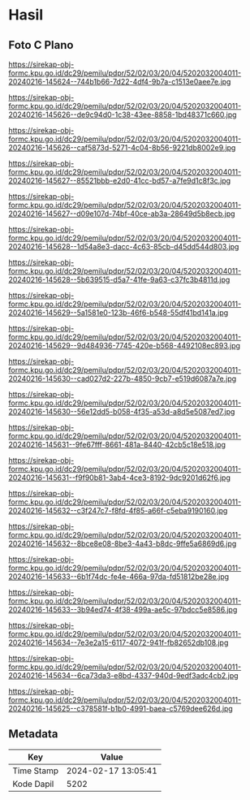 # Hasil

## Foto C Plano

https://sirekap-obj-formc.kpu.go.id/dc29/pemilu/pdpr/52/02/03/20/04/5202032004011-20240216-145624--744b1b66-7d22-4df4-9b7a-c1513e0aee7e.jpg

https://sirekap-obj-formc.kpu.go.id/dc29/pemilu/pdpr/52/02/03/20/04/5202032004011-20240216-145626--de9c94d0-1c38-43ee-8858-1bd48371c660.jpg

https://sirekap-obj-formc.kpu.go.id/dc29/pemilu/pdpr/52/02/03/20/04/5202032004011-20240216-145626--caf5873d-5271-4c04-8b56-9221db8002e9.jpg

https://sirekap-obj-formc.kpu.go.id/dc29/pemilu/pdpr/52/02/03/20/04/5202032004011-20240216-145627--85521bbb-e2d0-41cc-bd57-a7fe9d1c8f3c.jpg

https://sirekap-obj-formc.kpu.go.id/dc29/pemilu/pdpr/52/02/03/20/04/5202032004011-20240216-145627--d09e107d-74bf-40ce-ab3a-28649d5b8ecb.jpg

https://sirekap-obj-formc.kpu.go.id/dc29/pemilu/pdpr/52/02/03/20/04/5202032004011-20240216-145628--1d54a8e3-dacc-4c63-85cb-d45dd544d803.jpg

https://sirekap-obj-formc.kpu.go.id/dc29/pemilu/pdpr/52/02/03/20/04/5202032004011-20240216-145628--5b639515-d5a7-41fe-9a63-c37fc3b4811d.jpg

https://sirekap-obj-formc.kpu.go.id/dc29/pemilu/pdpr/52/02/03/20/04/5202032004011-20240216-145629--5a1581e0-123b-46f6-b548-55df41bd141a.jpg

https://sirekap-obj-formc.kpu.go.id/dc29/pemilu/pdpr/52/02/03/20/04/5202032004011-20240216-145629--9d484936-7745-420e-b568-4492108ec893.jpg

https://sirekap-obj-formc.kpu.go.id/dc29/pemilu/pdpr/52/02/03/20/04/5202032004011-20240216-145630--cad027d2-227b-4850-9cb7-e519d6087a7e.jpg

https://sirekap-obj-formc.kpu.go.id/dc29/pemilu/pdpr/52/02/03/20/04/5202032004011-20240216-145630--56e12dd5-b058-4f35-a53d-a8d5e5087ed7.jpg

https://sirekap-obj-formc.kpu.go.id/dc29/pemilu/pdpr/52/02/03/20/04/5202032004011-20240216-145631--9fe67fff-8661-481a-8440-42cb5c18e518.jpg

https://sirekap-obj-formc.kpu.go.id/dc29/pemilu/pdpr/52/02/03/20/04/5202032004011-20240216-145631--f9f90b81-3ab4-4ce3-8192-9dc9201d62f6.jpg

https://sirekap-obj-formc.kpu.go.id/dc29/pemilu/pdpr/52/02/03/20/04/5202032004011-20240216-145632--c3f247c7-f8fd-4f85-a66f-c5eba9190160.jpg

https://sirekap-obj-formc.kpu.go.id/dc29/pemilu/pdpr/52/02/03/20/04/5202032004011-20240216-145632--8bce8e08-8be3-4a43-b8dc-9ffe5a6869d6.jpg

https://sirekap-obj-formc.kpu.go.id/dc29/pemilu/pdpr/52/02/03/20/04/5202032004011-20240216-145633--6b1f74dc-fe4e-466a-97da-fd51812be28e.jpg

https://sirekap-obj-formc.kpu.go.id/dc29/pemilu/pdpr/52/02/03/20/04/5202032004011-20240216-145633--3b94ed74-4f38-499a-ae5c-97bdcc5e8586.jpg

https://sirekap-obj-formc.kpu.go.id/dc29/pemilu/pdpr/52/02/03/20/04/5202032004011-20240216-145634--7e3e2a15-6117-4072-941f-fb82652db108.jpg

https://sirekap-obj-formc.kpu.go.id/dc29/pemilu/pdpr/52/02/03/20/04/5202032004011-20240216-145634--6ca73da3-e8bd-4337-940d-9edf3adc4cb2.jpg

https://sirekap-obj-formc.kpu.go.id/dc29/pemilu/pdpr/52/02/03/20/04/5202032004011-20240216-145625--c378581f-b1b0-4991-baea-c5769dee626d.jpg


## Metadata

| Key        | Value               |
| ---------- | ------------------- |
| Time Stamp | 2024-02-17 13:05:41 |
| Kode Dapil | 5202                |



